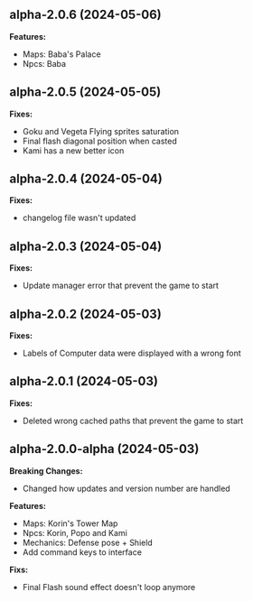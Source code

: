 ## alpha-2.0.6 (2024-05-06)

**Features:**
- Maps: Baba's Palace
- Npcs: Baba


## alpha-2.0.5 (2024-05-05)

**Fixes:**
- Goku and Vegeta Flying sprites saturation
- Final flash diagonal position when casted
- Kami has a new better icon

## alpha-2.0.4 (2024-05-04)

**Fixes:**
- changelog file wasn't updated 

## alpha-2.0.3 (2024-05-04)

**Fixes:**
- Update manager error that prevent the game to start


## alpha-2.0.2 (2024-05-03)

**Fixes:**
- Labels of Computer data were displayed with a wrong font

## alpha-2.0.1 (2024-05-03)

**Fixes:**
- Deleted wrong cached paths that prevent the game to start

## alpha-2.0.0-alpha (2024-05-03)

**Breaking Changes:**
- Changed how updates and version number are handled

**Features:**
- Maps: Korin's Tower Map
- Npcs: Korin, Popo and Kami
- Mechanics: Defense pose + Shield
- Add command keys to interface

**Fixs:**
- Final Flash sound effect doesn't loop anymore
